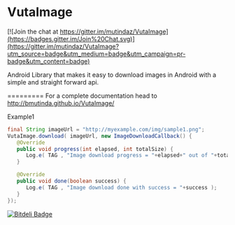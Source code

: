 VutaImage
=========

[![Join the chat at https://gitter.im/mutindaz/VutaImage](https://badges.gitter.im/Join%20Chat.svg)](https://gitter.im/mutindaz/VutaImage?utm_source=badge&utm_medium=badge&utm_campaign=pr-badge&utm_content=badge)

Android Library that makes it easy to download images in Android with a simple and straight forward api.

=========
For a complete documentation head to 
<a href="http://bmutinda.github.io/VutaImage/">http://bmutinda.github.io/VutaImage/</a>

Example1
``` java 
final String imageUrl = "http://myexample.com/img/sample1.png";
VutaImage.download( imageUrl, new ImageDownloadCallback() {
   @Override
   public void progress(int elapsed, int totalSize) {
      Log.e( TAG , "Image download progress = "+elapsed+" out of "+totalSize );
   }

   @Override
   public void done(boolean success) {
      Log.e( TAG , "Image download done with success = "+success );
   }
});
```


[![Bitdeli Badge](https://d2weczhvl823v0.cloudfront.net/mutindaz/vutaimage/trend.png)](https://bitdeli.com/free "Bitdeli Badge")

